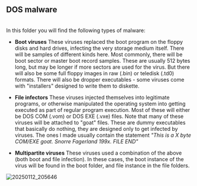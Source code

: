 <h2>DOS malware</h2>

<br>In this folder you will find the following types of malware:

* **Boot viruses**
These viruses replaced the boot program on the floppy disks and hard drives, infecting the very storage medium itself. There will be samples of different kinds here. Most commonly, there will be boot sector or master boot record samples. These are usually 512 bytes long, but may be longer if more sectors are used for the virus. But there will also be some full floppy images in raw (.bin) or teledisk (.td0) formats. There will also be dropper executables - some viruses come with "installers" designed to write them to diskette.

* **File infectors**
These viruses injected themselves into legitimate programs, or otherwise manipulated the operating system into getting executed as part of regular program execution. Most of these will either be DOS COM (.vom) or DOS EXE (.vxe) files. Note that many of these viruses will be attached to "goat" files. These are dummy executables that basically do nothing, they are designed only to get infected by viruses. The ones I made usually contain the statement *"This is a X byte COM/EXE goat. Snorre Fagerland 199x. FILE END"*

* **Multipartite viruses**
These viruses used a combination of the above (both boot and file infection). In these cases, the boot instance of the virus will be found in the boot folder, and file instance in the file folders.
  
![20250112_205646](https://github.com/user-attachments/assets/4fa051cc-80a0-413a-925c-d9c48c303175)
